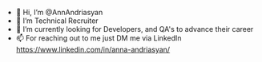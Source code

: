- 👋 Hi, I’m @AnnAndriasyan
- 👀 I’m Technical Recruiter
- 🌱 I’m currently looking for Developers, and QA's to advance their career
- 📫 For reaching out to me just DM me via LinkedIn https://www.linkedin.com/in/anna-andriasyan/

<!---
AnnAndriasyan/AnnAndriasyan is a ✨ special ✨ repository because its `README.md` (this file) appears on your GitHub profile.
You can click the Preview link to take a look at your changes.
--->
